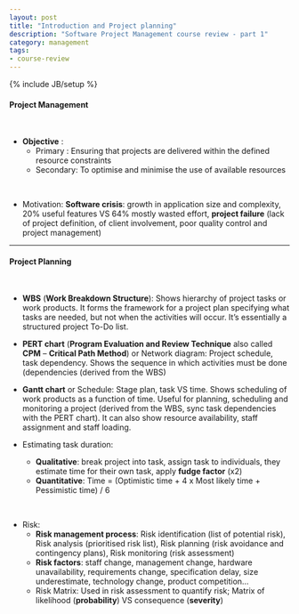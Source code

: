 ```yaml
---
layout: post
title: "Introduction and Project planning"
description: "Software Project Management course review - part 1"
category: management
tags: 
- course-review
---
```

{% include JB/setup %}

#### Project Management

</br>

* **Objective** :
	- Primary : Ensuring that projects are delivered within the defined resource constraints
	- Secondary: To optimise and minimise the use of available resources    

</br>

* Motivation: **Software crisis**: growth in application size and complexity, 20% useful features VS 64% mostly wasted effort, **project failure** (lack of project definition, of client involvement, poor quality control and project management)

***

#### Project Planning

</br>

* **WBS** (**Work Breakdown Structure**): Shows hierarchy of project tasks or work products. It forms the framework for a project plan specifying what tasks are needed, but not when the activities will occur. It’s essentially a structured project To-Do list.

* **PERT chart** (**Program Evaluation and Review Technique** also called **CPM** – **Critical Path Method**) or Network diagram: Project schedule, task dependency. Shows the sequence in which activities must be done (dependencies (derived from the WBS)

* **Gantt chart** or Schedule: Stage plan, task VS time. Shows scheduling of work products as a function of time. Useful for planning, scheduling and monitoring a project (derived from the WBS, sync task dependencies with the PERT chart). It can also show resource availability, staff assignment and staff loading.

* Estimating task duration:  
	- **Qualitative**: break project into task, assign task to individuals, they estimate time for their own task, apply **fudge factor** (x2)
	- **Quantitative**: Time = (Optimistic time + 4 x Most likely time + Pessimistic time) / 6

</br>

* Risk:  
	- **Risk management process**: Risk identification (list of potential risk), Risk analysis (prioritised risk list), Risk planning (risk avoidance and contingency plans), Risk monitoring (risk assessment)  
	- **Risk factors**: staff change, management change, hardware unavailability, requirements change, specification delay, size underestimate, technology change, product competition…
	- Risk Matrix: Used in risk assessment to quantify risk; Matrix of likelihood (**probability**) VS consequence (**severity**)
